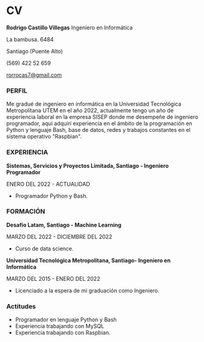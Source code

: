 # CV
**Rodrigo Castillo Villegas**
Ingeniero en Informática

La bambusa. 6484

Santiago (Puente Alto)

(569) 422 52 659

rorrocas7@gmail.com

### PERFIL
Me gradué de ingeniero en informática en la Universidad Tecnológica
Metropolitana UTEM en el año 2022, actualmente tengo un año de
experiencia laboral en la empresa SISEP donde me desempeñe de ingeniero
programador, aquí adquirí experiencia en el ámbito de la programación en
Python y lenguaje Bash, base de datos, redes y trabajos constantes en el
sistema operativo "Raspbian".
### EXPERIENCIA
**Sistemas, Servicios y Proyectos Limitada, Santiago - Ingeniero Programador**

ENERO DEL 2022 - ACTUALIDAD
- Programador Python y Bash.
### FORMACIÓN
**Desafío Latam, Santiago - Machine Learning**

MARZO DEL 2022 - DICIEMBRE DEL 2022
- Curso de data science.

**Universidad Tecnológica Metropolitana, Santiago- Ingeniero en Informática**

MARZO DEL 2015 - ENERO DEL 2022
- Licenciado a la espera de mi graduación como Ingeniero.
### Actitudes
- Programador en lenguaje Python y Bash
- Experiencia trabajando con MySQL
- Experiencia trabajando con Raspbian.
